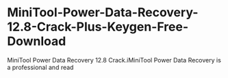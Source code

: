 # MiniTool-Power-Data-Recovery-12.8-Crack-Plus-Keygen-Free-Download
MiniTool Power Data Recovery 12.8 Crack.iMiniTool Power Data Recovery is a professional and read
